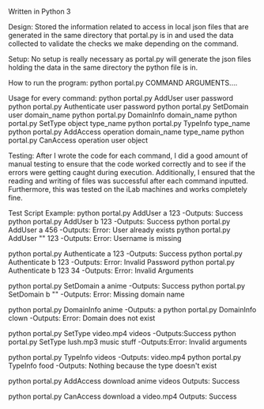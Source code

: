 
Written in Python 3

Design:
Stored the information related to access in local json files that are generated in the same directory that portal.py is in and used the data collected to validate the checks we make depending on the command.

Setup:
No setup is really necessary as portal.py will generate the json files holding the data in the same directory the python file is in.

How to run the program:
python portal.py COMMAND ARGUMENTS....

Usage for every command:
python portal.py AddUser user password
python portal.py Authenticate user password
python portal.py SetDomain user domain_name
python portal.py DomainInfo domain_name
python portal.py SetType object type_name
python portal.py TypeInfo type_name
python portal.py AddAccess operation domain_name type_name
python portal.py CanAccess operation user object

Testing:
After I wrote the code for each command, I did a good amount of manual testing to ensure that the code worked correctly and to see if the errors were getting caught during execution. Additionally, I ensured that the reading and writing of files was successful after each command inputted. Furthermore, this was tested on the iLab machines and works completely fine.


Test Script Example:
python portal.py AddUser a 123
-Outputs: Success
python portal.py AddUser b 123
-Outputs: Success
python portal.py AddUser a 456
-Outputs: Error: User already exists
python portal.py AddUser "" 123
-Outputs: Error: Username is missing

python portal.py Authenticate a 123
-Outputs: Success
python portal.py Authenticate b 123
-Outputs: Error: Invalid Password
python portal.py Authenticate b 123 34
-Outputs: Error: Invalid Arguments


python portal.py SetDomain a anime
-Outputs: Success
python portal.py SetDomain b ""
-Outputs: Error: Missing domain name

python portal.py DomainInfo anime
-Outputs: a
python portal.py DomainInfo clown
-Outputs: Error: Domain does not exist

python portal.py SetType video.mp4 videos
-Outputs:Success
python portal.py SetType lush.mp3 music stuff
-Outputs:Error: Invalid arguments

python portal.py TypeInfo videos
-Outputs: video.mp4
python portal.py TypeInfo food
-Outputs: Nothing because the type doesn't exist

python portal.py AddAccess download anime videos
Outputs: Success

python portal.py CanAccess download a video.mp4
Outputs: Success


